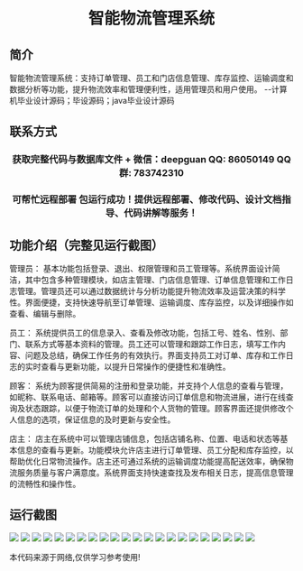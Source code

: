 <p><h1 align="center">智能物流管理系统</h1></p>

## 简介
智能物流管理系统：支持订单管理、员工和门店信息管理、库存监控、运输调度和数据分析等功能，提升物流效率和管理便利性，适用管理员和用户使用。    --计算机毕业设计源码；毕设源码；java毕业设计源码


## 联系方式
<p><h3 align="center">获取完整代码与数据库文件 + 微信：deepguan QQ: 86050149 QQ群: 783742310</h3></p>
<p><h3 align="center">可帮忙远程部署 包运行成功！提供远程部署、修改代码、设计文档指导、代码讲解等服务！</h3></p>

## 功能介绍（完整见运行截图）
管理员： 基本功能包括登录、退出、权限管理和员工管理等。系统界面设计简洁，其中包含多种管理模块，如店主管理、门店信息管理、订单信息管理和工作日志管理。管理员还可以通过数据统计与分析功能提升物流效率及运营决策的科学性。界面便捷，支持快速导航至订单管理、运输调度、库存监控，以及详细操作如查看、编辑与删除。

员工： 系统提供员工的信息录入、查看及修改功能，包括工号、姓名、性别、部门、联系方式等基本资料的管理。员工还可以管理和跟踪工作日志，填写工作内容、问题及总结，确保工作任务的有效执行。界面支持员工对订单、库存和工作日志的实时查看与更新功能，以提升日常操作的便捷性和准确性。

顾客： 系统为顾客提供简易的注册和登录功能，并支持个人信息的查看与管理，如昵称、联系电话、邮箱等。顾客可以直接访问订单信息和物流进展，进行在线查询及状态跟踪，以便于物流订单的处理和个人货物的管理。顾客界面还提供修改个人信息的选项，保证信息的及时更新与安全性。

店主： 店主在系统中可以管理店铺信息，包括店铺名称、位置、电话和状态等基本信息的查看与更新。功能模块允许店主进行订单管理、员工分配和库存监控，以帮助优化日常物流操作。店主还可通过系统的运输调度功能提高配送效率，确保物流服务质量与客户满意度。系统界面支持快速查找及发布相关日志，提高信息管理的流畅性和操作性。


## 运行截图
![](img/001.jpg)
![](img/002.jpg)
![](img/003.jpg)
![](img/004.jpg)
![](img/005.jpg)
![](img/006.jpg)
![](img/007.jpg)
![](img/008.jpg)
![](img/009.jpg)
![](img/010.jpg)
![](img/011.jpg)
![](img/012.jpg)
![](img/013.jpg)
![](img/014.jpg)
![](img/015.jpg)
![](img/016.jpg)
![](img/017.jpg)
![](img/018.jpg)
![](img/019.jpg)
![](img/020.jpg)
![](img/021.jpg)
![](img/022.jpg)

<p>本代码来源于网络,仅供学习参考使用!</p>
